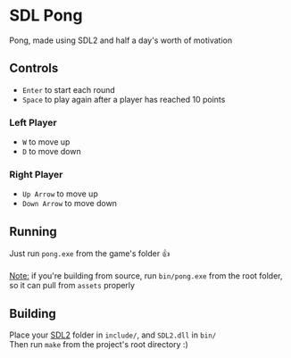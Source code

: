 # SDL Pong
Pong, made using SDL2 and half a day's worth of motivation

## Controls
* `Enter` to start each round
* `Space` to play again after a player has reached 10 points
### Left Player
* `W` to move up
* `D` to move down
### Right Player
* `Up Arrow` to move up
* `Down Arrow` to move down

## Running
Just run `pong.exe` from the game's folder 👍  
<br />
<u>Note:</u> if you're building from source, run `bin/pong.exe` from the root folder, so it can pull from `assets` properly

## Building
Place your [SDL2](https://github.com/libsdl-org/SDL/releases/) folder in `include/`, and `SDL2.dll` in `bin/`  
Then run `make` from the project's root directory :)